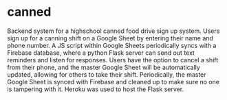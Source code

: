 # canned
Backend system for a highschool canned food drive sign up system. Users sign up for a canning shift on a Google Sheet by entering their name and phone number. A JS script within Google Sheets periodically syncs with a Firebase database, where a python Flask server can send out text reminders and listen for responses. Users have the option to cancel a shift from their phone, and the master Google Sheet will be automatically updated, allowing for others to take their shift. Periodically, the master Google Sheet is synced with Firebase and cleaned up to make sure no one is tampering with it. Heroku was used to host the Flask server.  



